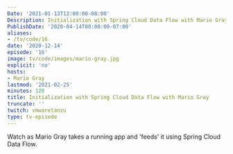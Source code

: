```yaml
---
Date: '2021-01-13T12:00:00-08:00'
Description: Initialization with Spring Cloud Data Flow with Mario Gray
PublishDate: '2020-04-14T00:00:00-07:00'
aliases:
- /tv/code/16
date: '2020-12-14'
episode: '16'
image: tv/code/images/mario-gray.jpg
explicit: 'no'
hosts:
- Mario Gray
lastmod: '2021-02-25'
minutes: 120
title: Initialization with Spring Cloud Data Flow with Mario Gray
truncate: ''
twitch: vmwaretanzu
type: tv-episode
---
```


Watch as Mario Gray takes a running app and 'feeds' it using Spring Cloud Data Flow.